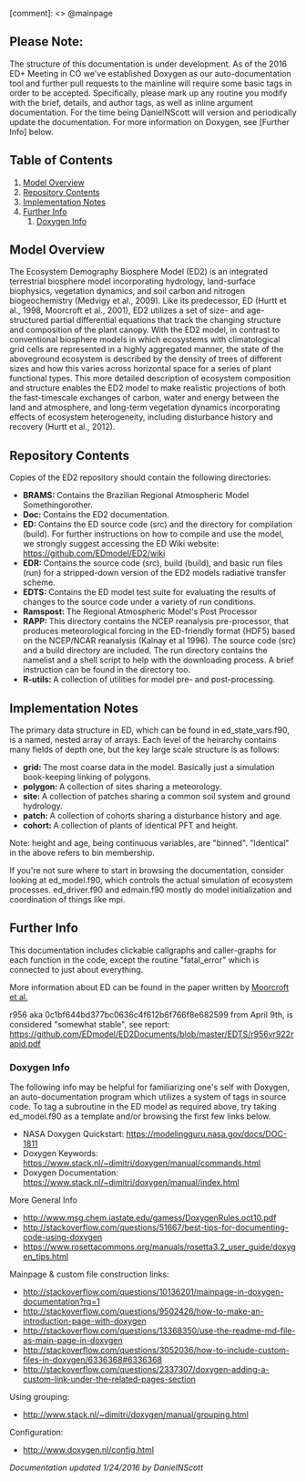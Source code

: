 
<!-- NOTE: This page uses a combination of HTML and markdown to display properly in both GitHub and Doxygen. -->
[comment]: <> @mainpage

## Please Note:
The structure of this documentation is under development. As of the 2016 ED+ Meeting in CO we've established Doxygen as our auto-documentation tool and further pull requests to the mainline will require some basic tags in order to be accepted. Specifically, please mark up any routine you modify with the brief, details, and author tags, as well as inline argument documentation. For the time being DanielNScott will version and periodically update the documentation. For more information on Doxygen, see [Further Info] below.

## Table of Contents
1. <a href="#overview"> Model Overview </a>
2. <a href="#contents"> Repository Contents </a> 
4. <a href="#implementation"> Implementation Notes </a> 
5. <a href="#info"> Further Info </a> 
   1. <a href="#doxyinfo"> Doxygen Info </a>

## <a name="overview"> Model Overview </a>
The Ecosystem Demography Biosphere Model (ED2) is an integrated terrestrial biosphere model incorporating hydrology, land-surface biophysics, vegetation dynamics, and soil carbon and nitrogen biogeochemistry (Medvigy et al., 2009). Like its predecessor, ED (Hurtt et al., 1998, Moorcroft et al., 2001), ED2 utilizes a set of size- and age-structured partial differential equations that track the changing structure and composition of the plant canopy. With the ED2 model, in contrast to conventional biosphere models in which ecosystems with climatological grid cells are represented in a highly aggregated manner, the state of the aboveground ecosystem is described by the density of trees of different sizes and how this varies across horizontal space for a series of plant functional types. This more detailed description of ecosystem composition and structure enables the ED2 model to make realistic projections of both the fast-timescale exchanges of carbon, water and energy between the land and atmosphere, and long-term vegetation dynamics incorporating effects of ecosystem heterogeneity, including disturbance history and recovery (Hurtt et al., 2012).

## <a name="contents"> Repository Contents </a> 
Copies of the ED2 repository should contain the following directories:
 - <b> BRAMS: </b> Contains the Brazilian Regional Atmospheric Model Somethingorother.
 - <b> Doc: </b> Contains the ED2 documentation.
 - <b> ED: </b> Contains the ED source code (src) and the directory for compilation (build). For further instructions on how to compile and use the model, we strongly suggest accessing the ED Wiki website: https://github.com/EDmodel/ED2/wiki
 - <b> EDR: </b> Contains the source code (src), build (build), and basic run files (run) for a stripped-down version of the ED2 models radiative transfer scheme.
 - <b> EDTS: </b> Contains the ED model test suite for evaluating the results of changes to the source code under a variety of run conditions.
 - <b> Ramspost: </b> The Regional Atmospheric Model's Post Processor 
 - <b> RAPP: </b> This directory contains the NCEP reanalysis pre-processor, that produces meteorological forcing in the ED-friendly format (HDF5) based on the NCEP/NCAR reanalysis (Kalnay et al 1996). The source code (src) and a build directory are included. The run directory contains the namelist and a shell script to help with the downloading process. A brief instruction can be found in the directory too.
 - <b> R-utils: </b> A collection of utilities for model pre- and post-processing. 

## <a name="implementation"> Implementation Notes </a> 
The primary data structure in ED, which can be found in ed_state_vars.f90, is a named, nested array of arrays. Each level of the heirarchy contains many fields of depth one, but the key large scale structure is as follows:
 - <b> grid: </b> The most coarse data in the model. Basically just a simulation book-keeping linking of polygons. 
 - <b> polygon: </b> A collection of sites sharing a meteorology.
 - <b> site: </b> A collection of patches sharing a common soil system and ground hydrology.
 - <b> patch: </b> A collection of cohorts sharing a disturbance history and age.
 - <b> cohort: </b> A collection of plants of identical PFT and height.
 
Note: height and age, being continuous variables, are "binned". "Identical" in the above refers to bin membership.

If you're not sure where to start in browsing the documentation, consider looking at ed_model.f90, which controls the actual simulation of ecosystem processes. ed_driver.f90 and edmain.f90 mostly do model initialization and coordination of things like mpi.

## <a name="info"> Further Info </a> 
This documentation includes clickable callgraphs and caller-graphs for each function in the code, except the routine "fatal_error" which is connected to just about everything.

More information about ED can be found in the paper written by
[Moorcroft et al.](http://flux.aos.wisc.edu/~adesai/documents/macrosys_papers-ankur/modeling/Moorcroft-EcolMono-EDmodel.pdf)

r956 aka 0c1bf644bd377bc0636c4f612b6f766f8e682599 from April 9th, is considered "somewhat stable", see report: https://github.com/EDmodel/ED2Documents/blob/master/EDTS/r956vr922rapid.pdf

### <a name="doxyinfo"> Doxygen Info </a>
The following info may be helpful for familiarizing one's self with Doxygen, an auto-documentation program which utilizes a system of tags in source code. To tag a subroutine in the ED model as required above, try taking ed_model.f90 as a template and/or browsing the first few links below.
 - NASA Doxygen Quickstart: https://modelingguru.nasa.gov/docs/DOC-1811
 - Doxygen Keywords: https://www.stack.nl/~dimitri/doxygen/manual/commands.html
 - Doxygen Documentation: https://www.stack.nl/~dimitri/doxygen/manual/index.html
 
More General Info
 - http://www.msg.chem.iastate.edu/gamess/DoxygenRules.oct10.pdf
 - http://stackoverflow.com/questions/51667/best-tips-for-documenting-code-using-doxygen
 - https://www.rosettacommons.org/manuals/rosetta3.2_user_guide/doxygen_tips.html
 
Mainpage & custom file construction links:
 - http://stackoverflow.com/questions/10136201/mainpage-in-doxygen-documentation?rq=1
 - http://stackoverflow.com/questions/9502426/how-to-make-an-introduction-page-with-doxygen
 - http://stackoverflow.com/questions/13368350/use-the-readme-md-file-as-main-page-in-doxygen
 - http://stackoverflow.com/questions/3052036/how-to-include-custom-files-in-doxygen/6336368#6336368
 - http://stackoverflow.com/questions/2337307/doxygen-adding-a-custom-link-under-the-related-pages-section
 
Using grouping:
 - http://www.stack.nl/~dimitri/doxygen/manual/grouping.html

Configuration: 
 - http://www.doxygen.nl/config.html

*Documentation updated 1/24/2016 by DanielNScott*
